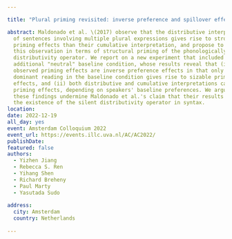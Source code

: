 ```yaml
---

title: "Plural priming revisited: inverse preference and spillover effects"

abstract: Maldonado et al. \(2017) observe that the distributive interpretation
  of sentences involving multiple plural expressions gives rise to stronger
  priming effects than their cumulative interpretation, and propose to interpret
  this observation in terms of structural priming of the phonologically silent
  distributivity operator. We report on a new experiment that included an
  additional "neutral" baseline condition, whose results reveal that (i) the
  observed priming effects are inverse preference effects in that only the less
  dominant reading in the baseline condition gives rise to sizable priming
  effects, and (ii) both distributive and cumulative interpretations can have
  priming effects, depending on speakers' baseline preferences. We argue that
  these findings undermine Maldonado et al.'s claim that their results evidence
  the existence of the silent distributivity operator in syntax.
location:
date: 2022-12-19
all_day: yes
event: Amsterdam Colloquium 2022
event_url: https://events.illc.uva.nl/AC/AC2022/
publishDate: 
featured: false
authors:
  - Yizhen Jiang
  - Rebecca S. Ren
  - Yihang Shen
  - Richard Breheny
  - Paul Marty 
  - Yasutada Sudo
  
address:
  city: Amsterdam
  country: Netherlands
  
---
```


